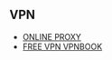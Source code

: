 ## VPN
- [ONLINE PROXY](https://www.vpnbook.com/webproxy)
- [FREE VPN VPNBOOK](https://www.vpnbook.com/freevpn)

